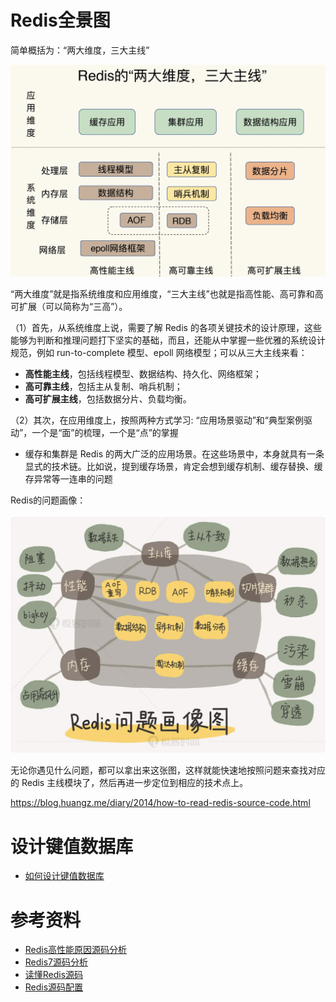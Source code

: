 # Redis全景图

简单概括为：“两大维度，三大主线”

![](image/Redis全景图.png)

“两大维度”就是指系统维度和应用维度，“三大主线”也就是指高性能、高可靠和高可扩展（可以简称为“三高”）。

（1）首先，从系统维度上说，需要了解 Redis 的各项关键技术的设计原理，这些能够为判断和推理问题打下坚实的基础，而且，还能从中掌握一些优雅的系统设计规范，例如 run-to-complete 模型、epoll 网络模型；可以从三大主线来看：
- **高性能主线**，包括线程模型、数据结构、持久化、网络框架；
- **高可靠主线**，包括主从复制、哨兵机制；
- **高可扩展主线**，包括数据分片、负载均衡。

（2）其次，在应用维度上，按照两种方式学习: “应用场景驱动”和“典型案例驱动”，一个是“面”的梳理，一个是“点”的掌握
- 缓存和集群是 Redis 的两大广泛的应用场景。在这些场景中，本身就具有一条显式的技术链。比如说，提到缓存场景，肯定会想到缓存机制、缓存替换、缓存异常等一连串的问题

Redis的问题画像：

![](image/Redis问题画像.png)

无论你遇见什么问题，都可以拿出来这张图，这样就能快速地按照问题来查找对应的 Redis 主线模块了，然后再进一步定位到相应的技术点上。


https://blog.huangz.me/diary/2014/how-to-read-redis-source-code.html

# 设计键值数据库

- [如何设计键值数据库](../../../软件工程/软件设计/设计案例.md#九键值数据库设计)

# 参考资料

- [Redis高性能原因源码分析](https://heapdump.cn/article/3798624)
- [Redis7源码分析](https://github.com/CN-annotation-team/redis7.0-chinese-annotated)
- [读懂Redis源码](http://kaito-kidd.com/2021/09/23/read-redis-source-code/)
- [Redis源码配置](https://dqyuan.top/2019/11/07/redis-read-1.html)